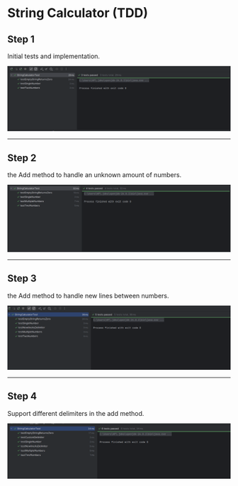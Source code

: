 # String Calculator (TDD)

## Step 1

Initial tests and implementation.

![Step 1 Output](images/step1.png)

---

## Step 2

the Add method to handle an unknown amount of numbers.

![Step 2 Output](images/step2.png)

---

## Step 3

the Add method to handle new lines between numbers.

![Step 3 Output](images/step3.png)

---

## Step 4

Support different delimiters in the add method.

![Step 4 Output](images/step4.png)
